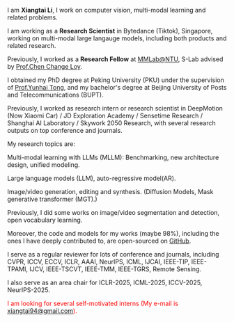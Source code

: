 I am **Xiangtai Li**, I work on computer vision, multi-modal learning and related problems.

I am working as a **Research Scientist** in Bytedance (Tiktok), Singapore, working on multi-modal large langauge models, including both products and related research.

Previously, I worked as a **Research Fellow** at [MMLab@NTU](https://www.mmlab-ntu.com/), S-Lab advised by [Prof.Chen Change Loy](https://www.mmlab-ntu.com/person/ccloy/).

I obtained my PhD degree at Peking University (PKU) under the supervision of [Prof.Yunhai Tong](https://scholar.google.com/citations?user=T4gqdPkAAAAJ&hl=zh-CN), and my bachelor's degree at Beijing University of Posts and Telecommunications (BUPT).

Previously, I worked as research intern or research scientist in DeepMotion (Now Xiaomi Car) / JD Exploration Academy / Sensetime Research / Shanghai AI Laboratory / Skywork 2050 Research, with several research outputs on top conference and journals. 

My research topics are:

Multi-modal learning with LLMs (MLLM): Benchmarking, new architecture design, unified modeling.

Large language models (LLM), auto-regressive model(AR).

Image/video generation, editing and synthesis. (Diffusion Models, Mask generative transformer (MGT).)

Previously, I did some works on image/video segmentation and detection, open vocabulary learning.

Moreover, the code and models for my works (maybe 98%), including the ones I have deeply contributed to, are open-sourced on [GitHub](https://github.com/lxtGH).

I serve as a regular reviewer for lots of conference and journals, including CVPR, ICCV, ECCV, ICLR, AAAI, NeurIPS, ICML, IJCAI, IEEE-TIP, IEEE-TPAMI, IJCV, IEEE-TSCVT, IEEE-TMM, IEEE-TGRS, Remote Sensing.

I also serve as an area chair for ICLR-2025, ICML-2025, ICCV-2025, NeurIPS-2025.

<span style="color:red"> I am looking for several self-motivated interns (My e-mail is xiangtai94@gmail.com). </span>


